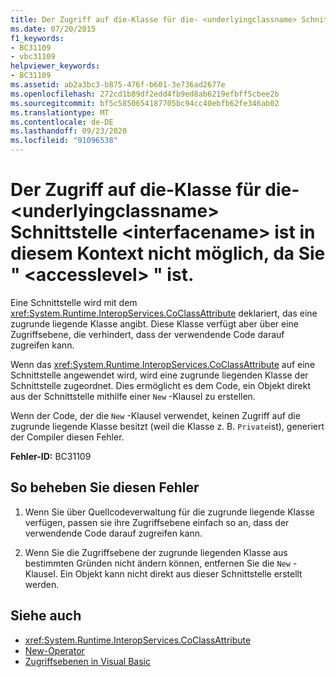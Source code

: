 ```yaml
---
title: Der Zugriff auf die-Klasse für die- <underlyingclassname> Schnittstelle <interfacename> ist in diesem Kontext nicht möglich, da Sie " <accesslevel> " ist.
ms.date: 07/20/2015
f1_keywords:
- BC31109
- vbc31109
helpviewer_keywords:
- BC31109
ms.assetid: ab2a3bc3-b875-476f-b601-3e736ad2677e
ms.openlocfilehash: 272cd1b89df2edd4fb9ed8ab6219efbff5cbee2b
ms.sourcegitcommit: bf5c5850654187705bc94cc40ebfb62fe346ab02
ms.translationtype: MT
ms.contentlocale: de-DE
ms.lasthandoff: 09/23/2020
ms.locfileid: "91096538"
---
```

# <a name="implementing-class-underlyingclassname-for-interface-interfacename-is-not-accessible-in-this-context-because-it-is-accesslevel"></a>Der Zugriff auf die-Klasse für die- \<underlyingclassname> Schnittstelle \<interfacename> ist in diesem Kontext nicht möglich, da Sie " \<accesslevel> " ist.

Eine Schnittstelle wird mit dem <xref:System.Runtime.InteropServices.CoClassAttribute> deklariert, das eine zugrunde liegende Klasse angibt. Diese Klasse verfügt aber über eine Zugriffsebene, die verhindert, dass der verwendende Code darauf zugreifen kann.  
  
 Wenn das <xref:System.Runtime.InteropServices.CoClassAttribute> auf eine Schnittstelle angewendet wird, wird eine zugrunde liegenden Klasse der Schnittstelle zugeordnet. Dies ermöglicht es dem Code, ein Objekt direkt aus der Schnittstelle mithilfe einer `New` -Klausel zu erstellen.  
  
 Wenn der Code, der die `New` -Klausel verwendet, keinen Zugriff auf die zugrunde liegende Klasse besitzt (weil die Klasse z. B. `Private`ist), generiert der Compiler diesen Fehler.  
  
 **Fehler-ID:** BC31109  
  
## <a name="to-correct-this-error"></a>So beheben Sie diesen Fehler  
  
1. Wenn Sie über Quellcodeverwaltung für die zugrunde liegende Klasse verfügen, passen sie ihre Zugriffsebene einfach so an, dass der verwendende Code darauf zugreifen kann.  
  
2. Wenn Sie die Zugriffsebene der zugrunde liegenden Klasse aus bestimmten Gründen nicht ändern können, entfernen Sie die `New` -Klausel. Ein Objekt kann nicht direkt aus dieser Schnittstelle erstellt werden.  
  
## <a name="see-also"></a>Siehe auch

- <xref:System.Runtime.InteropServices.CoClassAttribute>
- [New-Operator](../language-reference/operators/new-operator.md)
- [Zugriffsebenen in Visual Basic](../programming-guide/language-features/declared-elements/access-levels.md)
